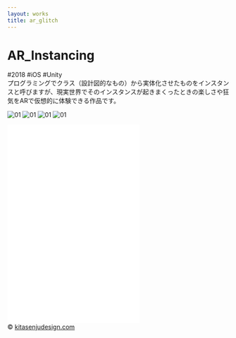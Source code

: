 ```yaml
---
layout: works
title: ar_glitch
---
```


# AR_Instancing

<div class="tags">#2018 #iOS #Unity</div>

<div class="description">プログラミングでクラス（設計図的なもの）から実体化させたものをインスタンスと呼びますが、現実世界でそのインスタンスが起きまくったときの楽しさや狂気をARで仮想的に体験できる作品です。
</div>

![01](./aaar01.jpg)
![01](./1000yenA.jpg)
![01](./1000yenB.jpg)
![01](./1000yenC.jpg)

<div class="videoB">
<iframe src="//player.vimeo.com/video/311863973" frameborder="0" webkitAllowFullScreen mozallowfullscreen allowFullScreen></iframe>
</div>

<div class="videoB">
<iframe src="//player.vimeo.com/video/317752750" frameborder="0" webkitAllowFullScreen mozallowfullscreen allowFullScreen></iframe>
</div>

<div class="videoB">
<iframe src="//player.vimeo.com/video/313741764" frameborder="0" webkitAllowFullScreen mozallowfullscreen allowFullScreen></iframe>
</div>



<div class="footer">
  &copy; <a href="https://kitasenjudesign.com">kitasenjudesign.com</a>
</div>
